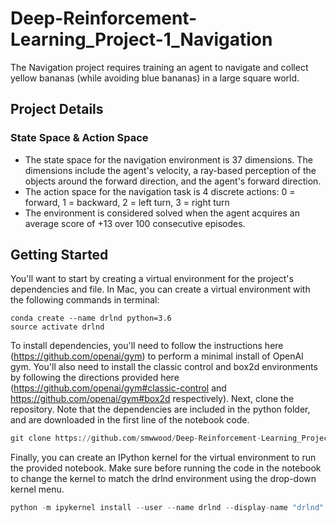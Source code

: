 # Deep-Reinforcement-Learning_Project-1_Navigation

The Navigation project requires training an agent to navigate and collect yellow bananas (while avoiding blue bananas) in a large square world.

## Project Details
### State Space & Action Space
* The state space for the navigation environment is 37 dimensions. The dimensions include the agent's velocity, a ray-based perception of the objects around the forward direction, and the agent's forward direction.
* The action space for the navigation task is 4 discrete actions: 0 = forward, 1 = backward, 2 = left turn, 3 = right turn
* The environment is considered solved when the agent acquires an average score of +13 over 100 consecutive episodes.

## Getting Started
You'll want to start by creating a virtual environment for the project's dependencies and file. In Mac, you can create a virtual environment with the following commands in terminal:

```
conda create --name drlnd python=3.6
source activate drlnd
```

To install dependencies, you'll need to follow the instructions here (https://github.com/openai/gym) to perform a minimal install of OpenAI gym. You'll also need to install the classic control and box2d environments by following the directions provided here (https://github.com/openai/gym#classic-control and https://github.com/openai/gym#box2d respectively).
Next, clone the repository. Note that the dependencies are included in the python folder, and are downloaded in the first line of the notebook code.

```python
git clone https://github.com/smwwood/Deep-Reinforcement-Learning_Project-1_Navigation.git
```

Finally, you can create an IPython kernel for the virtual environment to run the provided notebook. Make sure before running the code in the notebook to change the kernel to match the drlnd environment using the drop-down kernel menu.

```python
python -m ipykernel install --user --name drlnd --display-name "drlnd"
```


